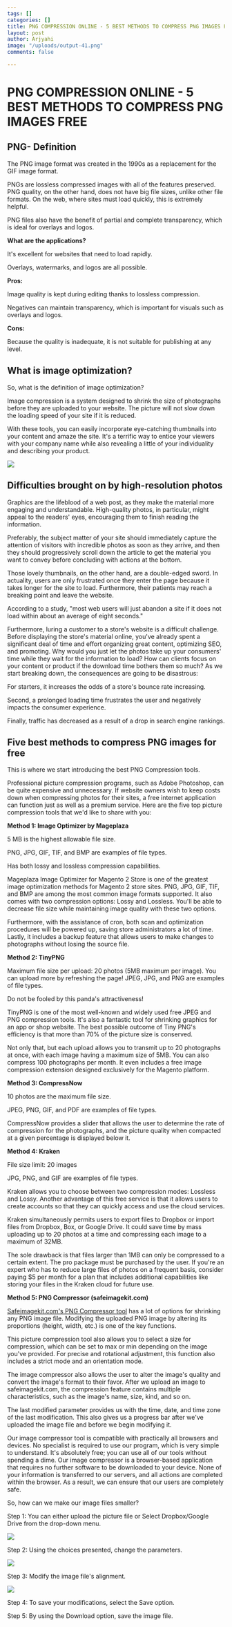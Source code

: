 ```yaml
---
tags: []
categories: []
title: PNG COMPRESSION ONLINE - 5 BEST METHODS TO COMPRESS PNG IMAGES FREE
layout: post
author: Arjyahi
image: "/uploads/output-41.png"
comments: false

---
```

# **PNG COMPRESSION ONLINE - 5 BEST METHODS TO COMPRESS PNG IMAGES FREE**

## **PNG- Definition**

The PNG image format was created in the 1990s as a replacement for the GIF image format.

PNGs are lossless compressed images with all of the features preserved. PNG quality, on the other hand, does not have big file sizes, unlike other file formats. On the web, where sites must load quickly, this is extremely helpful.

PNG files also have the benefit of partial and complete transparency, which is ideal for overlays and logos.

**What are the applications?**

It's excellent for websites that need to load rapidly.

Overlays, watermarks, and logos are all possible.

**Pros:**

Image quality is kept during editing thanks to lossless compression.

Negatives can maintain transparency, which is important for visuals such as overlays and logos.

**Cons:**

Because the quality is inadequate, it is not suitable for publishing at any level.

## **What is image optimization?**

So, what is the definition of image optimization?

Image compression is a system designed to shrink the size of photographs before they are uploaded to your website. The picture will not slow down the loading speed of your site if it is reduced.

With these tools, you can easily incorporate eye-catching thumbnails into your content and amaze the site. It's a terrific way to entice your viewers with your company name while also revealing a little of your individuality and describing your product.

![](/uploads/pexels-eduardo-dutra-2115217.jpg)

## **Difficulties brought on by high-resolution photos**

Graphics are the lifeblood of a web post, as they make the material more engaging and understandable. High-quality photos, in particular, might appeal to the readers' eyes, encouraging them to finish reading the information.

Preferably, the subject matter of your site should immediately capture the attention of visitors with incredible photos as soon as they arrive, and then they should progressively scroll down the article to get the material you want to convey before concluding with actions at the bottom.

Those lovely thumbnails, on the other hand, are a double-edged sword. In actuality, users are only frustrated once they enter the page because it takes longer for the site to load. Furthermore, their patients may reach a breaking point and leave the website.

According to a study, "most web users will just abandon a site if it does not load within about an average of eight seconds."

Furthermore, luring a customer to a store's website is a difficult challenge. Before displaying the store's material online, you've already spent a significant deal of time and effort organizing great content, optimizing SEO, and promoting. Why would you just let the photos take up your consumers' time while they wait for the information to load? How can clients focus on your content or product if the download time bothers them so much? As we start breaking down, the consequences are going to be disastrous:

For starters, it increases the odds of a store's bounce rate increasing.

Second, a prolonged loading time frustrates the user and negatively impacts the consumer experience.

Finally, traffic has decreased as a result of a drop in search engine rankings.

## **Five best methods to compress PNG images for free**

This is where we start introducing the best PNG Compression tools.

Professional picture compression programs, such as Adobe Photoshop, can be quite expensive and unnecessary. If website owners wish to keep costs down when compressing photos for their sites, a free internet application can function just as well as a premium service. Here are the five top picture compression tools that we'd like to share with you:

**Method 1: Image Optimizer by Mageplaza**

5 MB is the highest allowable file size.

PNG, JPG, GIF, TIF, and BMP are examples of file types.

Has both lossy and lossless compression capabilities.

Mageplaza Image Optimizer for Magento 2 Store is one of the greatest image optimization methods for Magento 2 store sites. PNG, JPG, GIF, TIF, and BMP are among the most common image formats supported. It also comes with two compression options: Lossy and Lossless. You'll be able to decrease file size while maintaining image quality with these two options.

Furthermore, with the assistance of cron, both scan and optimization procedures will be powered up, saving store administrators a lot of time. Lastly, it includes a backup feature that allows users to make changes to photographs without losing the source file.

**Method 2: TinyPNG**

Maximum file size per upload: 20 photos (5MB maximum per image). You can upload more by refreshing the page! JPEG, JPG, and PNG are examples of file types.

Do not be fooled by this panda's attractiveness!

TinyPNG is one of the most well-known and widely used free JPEG and PNG compression tools. It's also a fantastic tool for shrinking graphics for an app or shop website. The best possible outcome of Tiny PNG's efficiency is that more than 70% of the picture size is conserved.

Not only that, but each upload allows you to transmit up to 20 photographs at once, with each image having a maximum size of 5MB. You can also compress 100 photographs per month. It even includes a free image compression extension designed exclusively for the Magento platform.

**Method 3: CompressNow**

10 photos are the maximum file size.

JPEG, PNG, GIF, and PDF are examples of file types.

CompressNow provides a slider that allows the user to determine the rate of compression for the photographs, and the picture quality when compacted at a given percentage is displayed below it.

**Method 4: Kraken**

File size limit: 20 images

JPG, PNG, and GIF are examples of file types.

Kraken allows you to choose between two compression modes: Lossless and Lossy. Another advantage of this free service is that it allows users to create accounts so that they can quickly access and use the cloud services.

Kraken simultaneously permits users to export files to Dropbox or import files from Dropbox, Box, or Google Drive. It could save time by mass uploading up to 20 photos at a time and compressing each image to a maximum of 32MB.

The sole drawback is that files larger than 1MB can only be compressed to a certain extent. The pro package must be purchased by the user. If you're an expert who has to reduce large files of photos on a frequent basis, consider paying $5 per month for a plan that includes additional capabilities like storing your files in the Kraken cloud for future use.

**Method 5: PNG Compressor (safeimagekit.com)**

[Safeimagekit.com's PNG Compressor tool](https://safeimagekit.com/compress-png) has a lot of options for shrinking any PNG image file. Modifying the uploaded PNG image by altering its proportions (height, width, etc.) is one of the key functions.

This picture compression tool also allows you to select a size for compression, which can be set to max or min depending on the image you've provided. For precise and rotational adjustment, this function also includes a strict mode and an orientation mode.

The image compressor also allows the user to alter the image's quality and convert the image's format to their favor. After we upload an image to safeimagekit.com, the compression feature contains multiple characteristics, such as the image's name, size, kind, and so on.

The last modified parameter provides us with the time, date, and time zone of the last modification. This also gives us a progress bar after we've uploaded the image file and before we begin modifying it.

Our image compressor tool is compatible with practically all browsers and devices. No specialist is required to use our program, which is very simple to understand. It's absolutely free; you can use all of our tools without spending a dime. Our image compressor is a browser-based application that requires no further software to be downloaded to your device. None of your information is transferred to our servers, and all actions are completed within the browser. As a result, we can ensure that our users are completely safe.

So, how can we make our image files smaller?

Step 1: You can either upload the picture file or Select Dropbox/Google Drive from the drop-down menu.

![](/uploads/ng1.png)

Step 2: Using the choices presented, change the parameters.

![](/uploads/ng2.png)

Step 3: Modify the image file's alignment.

![](/uploads/ng3.png)

Step 4: To save your modifications, select the Save option.

Step 5: By using the Download option, save the image file.